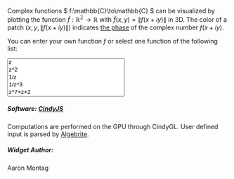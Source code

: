 <script type="text/javascript" src="https://cdnjs.cloudflare.com/ajax/libs/mathjax/2.7.0/MathJax.js?config=TeX-AMS-MML_HTMLorMML"></script>
<script type="text/x-mathjax-config">
  MathJax.Hub.Config({tex2jax: {inlineMath: [['$','$'], ['\\(','\\)']]}});
</script>

Complex functions $ f:\mathbb{C}\to\mathbb{C} $ can be visualized by plotting the function $\tilde f: \mathbb{R^2} \to \mathbb{R}$ with $\tilde f(x,y) = \|f(x + i y)\|$ in 3D. The color of a patch $(x, y, \|f(x + i y)\|)$ indicates [the phase](../ComplexExplorer) of the complex number $f(x + i y)$.

You can enter your own function $f$ or select one function of the following list:
<p><select id="sel" size="5" style="width:20em;">
<option data-a="1" data-p="z">z</option>
<option data-zoom=".15" data-p="z^2">z^2</option>
<option data-a="1" data-zoom="0.1" data-q="z">1/z</option>
<option data-a="1" data-zoom="0.1" data-q="z^3">1/z^3</option>
<option data-zoom="0.1" data-p="z^7+z+2">z^7+z+2</option>
<option data-a="1" data-zoom="0.1" data-q="z^5-1">1/(z^5-1)</option>
<option data-a="1" data-zoom="0.1" data-p="z^5+1" data-q="z^5-1">(z^5+1)/(z^5-1)</option>
<option data-a="1" data-p="z-1" data-q="z*z+1">(z-1)/(z^2+1)</option>
<option data-a="1" data-p="z*z+1" data-q="z*z-1">(z^2+1)/(z^2-1)</option>
<option data-a="1" data-q="z^round(20*a-10)-1">1/(z^round(20*a-10)-1)</option>
<option data-a="1" data-p="sqrt(z)">sqrt(z)</option>
<option data-a="1" data-p="log(z)">log(z)</option>
<option data-a="1" data-p="sin(z)">sin(z)</option>
<option data-a="1" data-p="exp(z)">exp(z)</option>
<option data-a="1" data-p="sqrt(1-z*z)">sqrt(1-z*z)</option>
<option data-a="1" data-zoom="0" data-p="sin(z)" data-q="cos(z)">tan(z)</option>
<option data-a=".2" data-p="sin(z+3*a)" data-q="sin(z+i)">sin(z+3*a)/sin(z+i)</option>
<option data-a="1/3" data-zoom="0.1" data-q="sin(pi*a+z^3)">1/sin(pi*a+z^3)</option>
<option data-a="1" data-zoom="0.1" data-q="sin((z+1)/(z-1))">1/sin((z+1)/(z-1))</option>
<option data-a="1" data-zoom="-.2" data-p="z^z">z^z</option>
<option data-a="1" data-zoom="-.2" data-p="log(z^z)" data-q="z">log(z^z)/z</option>
</select></p>

<script type="text/javascript">
var select = document.getElementById("sel");
select.addEventListener('change', function(event) {
var p = this.options[this.selectedIndex].getAttribute("data-p") || "1";
var q = this.options[this.selectedIndex].getAttribute("data-q") || "1";

document.getElementById('inp').value = this.value;
//document.getElementById('inpp').innerHTML = p;
//document.getElementById('inpq').innerHTML = q;

cdy.evokeCS('p(z) := (' + p + '); q(z) := (' + q + '); init();');

var a = this.options[this.selectedIndex].getAttribute("data-a") || .5;
cdy.evokeCS('seta(' + a + ')');

var zoom = this.options[this.selectedIndex].getAttribute("data-zoom");
if(zoom) cdy.evokeCS('setzoom(' + zoom + ')');

}, false);
</script>

##### Software: <a href="http://cindyjs.org">CindyJS</a><br>
  Computations are performed on the GPU through CindyGL.
  User defined input is parsed by <a href="http://algebrite.org/">Algebrite</a>.

##### Widget Author:
  Aaron Montag
